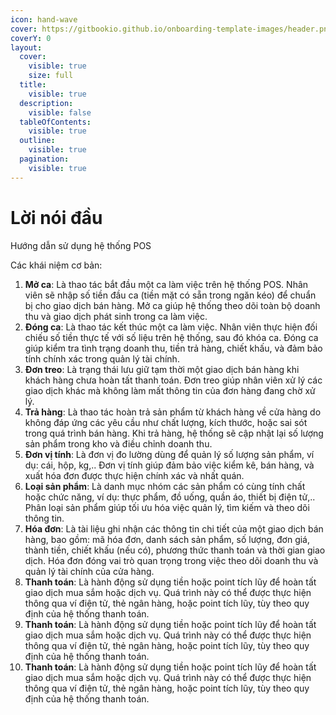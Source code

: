 ```yaml
---
icon: hand-wave
cover: https://gitbookio.github.io/onboarding-template-images/header.png
coverY: 0
layout:
  cover:
    visible: true
    size: full
  title:
    visible: true
  description:
    visible: false
  tableOfContents:
    visible: true
  outline:
    visible: true
  pagination:
    visible: true
---
```


# Lời nói đầu

Hướng dẫn sử dụng hệ thống POS

Các khái niệm cơ bản:

1. **Mở ca**: Là thao tác bắt đầu một ca làm việc trên hệ thống POS. Nhân viên sẽ nhập số tiền đầu ca (tiền mặt có sẵn trong ngăn kéo) để chuẩn bị cho giao dịch bán hàng. Mở ca giúp hệ thống theo dõi toàn bộ doanh thu và giao dịch phát sinh trong ca làm việc.
2. **Đóng ca**: Là thao tác kết thúc một ca làm việc. Nhân viên thực hiện đối chiếu số tiền thực tế với số liệu trên hệ thống, sau đó khóa ca. Đóng ca giúp kiểm tra tình trạng doanh thu, tiền trả hàng, chiết khấu, và đảm bảo tính chính xác trong quản lý tài chính.
3. **Đơn treo**: Là trạng thái lưu giữ tạm thời một giao dịch bán hàng khi khách hàng chưa hoàn tất thanh toán. Đơn treo giúp nhân viên xử lý các giao dịch khác mà không làm mất thông tin của đơn hàng đang chờ xử lý.
4. **Trả hàng**: Là thao tác hoàn trả sản phẩm từ khách hàng về cửa hàng do không đáp ứng các yêu cầu như chất lượng, kích thước, hoặc sai sót trong quá trình bán hàng. Khi trả hàng, hệ thống sẽ cập nhật lại số lượng sản phẩm trong kho và điều chỉnh doanh thu.
5. **Đơn vị tính**: Là đơn vị đo lường dùng để quản lý số lượng sản phẩm, ví dụ: cái, hộp, kg,.. Đơn vị tính giúp đảm bảo việc kiểm kê, bán hàng, và xuất hóa đơn được thực hiện chính xác và nhất quán.
6. **Loại sản phẩm**: Là danh mục nhóm các sản phẩm có cùng tính chất hoặc chức năng, ví dụ: thực phẩm, đồ uống, quần áo, thiết bị điện tử,.. Phân loại sản phẩm giúp tối ưu hóa việc quản lý, tìm kiếm và theo dõi thông tin.
7. **Hóa đơn**: Là tài liệu ghi nhận các thông tin chi tiết của một giao dịch bán hàng, bao gồm: mã hóa đơn, danh sách sản phẩm, số lượng, đơn giá, thành tiền, chiết khấu (nếu có), phương thức thanh toán và thời gian giao dịch. Hóa đơn đóng vai trò quan trọng trong việc theo dõi doanh thu và quản lý tài chính của cửa hàng.
8. **Thanh toán**: Là hành động sử dụng tiền hoặc point tích lũy để hoàn tất giao dịch mua sắm hoặc dịch vụ. Quá trình này có thể được thực hiện thông qua ví điện tử, thẻ ngân hàng, hoặc point tích lũy, tùy theo quy định của hệ thống thanh toán.
9. **Thanh toán**: Là hành động sử dụng tiền hoặc point tích lũy để hoàn tất giao dịch mua sắm hoặc dịch vụ. Quá trình này có thể được thực hiện thông qua ví điện tử, thẻ ngân hàng, hoặc point tích lũy, tùy theo quy định của hệ thống thanh toán.
10. **Thanh toán**: Là hành động sử dụng tiền hoặc point tích lũy để hoàn tất giao dịch mua sắm hoặc dịch vụ. Quá trình này có thể được thực hiện thông qua ví điện tử, thẻ ngân hàng, hoặc point tích lũy, tùy theo quy định của hệ thống thanh toán.

